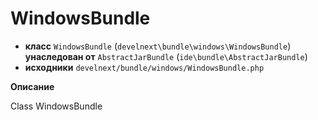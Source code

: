# WindowsBundle

- **класс** `WindowsBundle` (`develnext\bundle\windows\WindowsBundle`) **унаследован от** `AbstractJarBundle` (`ide\bundle\AbstractJarBundle`)
- **исходники** `develnext/bundle/windows/WindowsBundle.php`

**Описание**

Class WindowsBundle